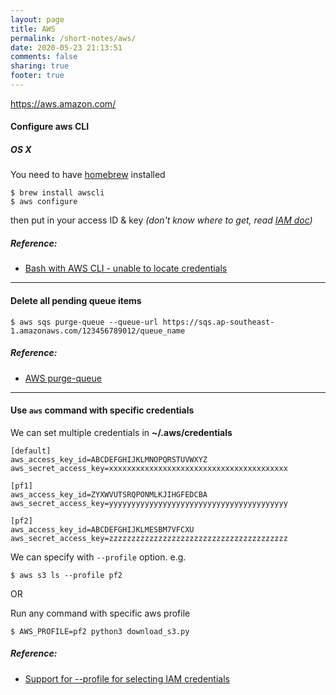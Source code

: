 ```yaml
---
layout: page
title: AWS
permalink: /short-notes/aws/
date: 2020-05-23 21:13:51
comments: false
sharing: true
footer: true
---
```


https://aws.amazon.com/

#### Configure aws CLI

##### OS X

You need to have [homebrew](http://brew.sh/) installed

```
$ brew install awscli
$ aws configure
```

then put in your access ID & key _(don't know where to get, read [IAM doc](http://docs.aws.amazon.com/IAM/latest/UserGuide/introduction.html))_

##### Reference:

- [Bash with AWS CLI - unable to locate credentials](http://stackoverflow.com/questions/31425838/bash-with-aws-cli-unable-to-locate-credentials/31426381#31426381)

---

#### Delete all pending queue items

```
$ aws sqs purge-queue --queue-url https://sqs.ap-southeast-1.amazonaws.com/123456789012/queue_name
```

##### Reference:

- [AWS purge-queue](https://docs.aws.amazon.com/cli/latest/reference/sqs/purge-queue.html)

---

#### Use `aws` command with specific credentials

We can set multiple credentials in **~/.aws/credentials**

```
[default]
aws_access_key_id=ABCDEFGHIJKLMNOPQRSTUVWXYZ
aws_secret_access_key=xxxxxxxxxxxxxxxxxxxxxxxxxxxxxxxxxxxxxxxx

[pf1]
aws_access_key_id=ZYXWVUTSRQPONMLKJIHGFEDCBA
aws_secret_access_key=yyyyyyyyyyyyyyyyyyyyyyyyyyyyyyyyyyyyyyyy

[pf2]
aws_access_key_id=ABCDEFGHIJKLMESBM7VFCXU
aws_secret_access_key=zzzzzzzzzzzzzzzzzzzzzzzzzzzzzzzzzzzzzzzz
```

We can specify with `--profile` option. e.g.

```
$ aws s3 ls --profile pf2
```

OR

Run any command with specific aws profile

```
$ AWS_PROFILE=pf2 python3 download_s3.py
```

##### Reference:

- [Support for --profile for selecting IAM credentials](https://github.com/awslabs/aws-sam-cli/issues/27)

